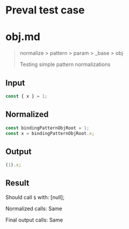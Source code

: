 # Preval test case

# obj.md

> normalize > pattern > param > _base > obj
>
> Testing simple pattern normalizations

## Input

`````js filename=intro
const { x } = 1;
`````

## Normalized

`````js filename=intro
const bindingPatternObjRoot = 1;
const x = bindingPatternObjRoot.x;
`````

## Output

`````js filename=intro
(1).x;
`````

## Result

Should call `$` with:
[null];

Normalized calls: Same

Final output calls: Same
